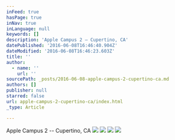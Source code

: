 ```yaml
---
inFeed: true
hasPage: true
inNav: true
inLanguage: null
keywords: []
description: 'Apple Campus 2 – Cupertino, CA'
datePublished: '2016-06-08T16:46:40.904Z'
dateModified: '2016-06-08T16:46:23.603Z'
title: ''
author:
  - name: ''
    url: ''
sourcePath: _posts/2016-06-08-apple-campus-2-cupertino-ca.md
authors: []
publisher: null
starred: false
url: apple-campus-2-cupertino-ca/index.html
_type: Article

---
```

Apple Campus 2 -- Cupertino, CA
![](https://the-grid-user-content.s3-us-west-2.amazonaws.com/392ca466-e46b-44c5-868f-07ed3ac4636d.jpg)
![](https://the-grid-user-content.s3-us-west-2.amazonaws.com/fd7427dc-c621-405c-8066-fc616518c09c.jpg)
![](https://the-grid-user-content.s3-us-west-2.amazonaws.com/7e5a9123-d5ca-4532-a3db-5012c0b163ac.jpg)
![](https://the-grid-user-content.s3-us-west-2.amazonaws.com/864dced0-2c2f-4cf5-b3f8-3b7a9955a9bc.png)